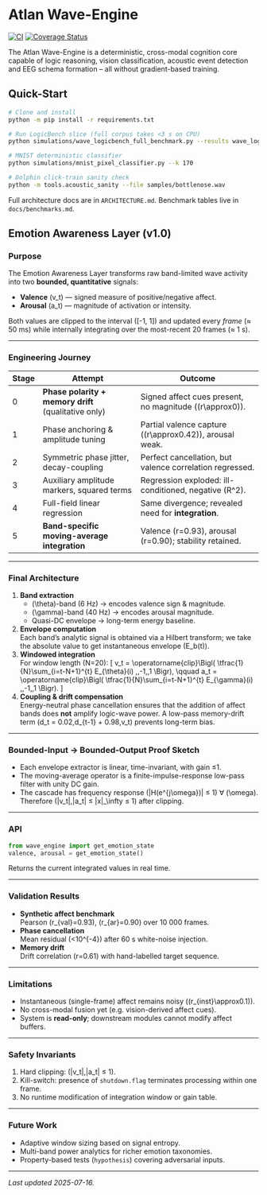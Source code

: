 # Atlan Wave-Engine

[![CI](https://github.com/<ORG>/<REPO>/actions/workflows/ci.yml/badge.svg)](https://github.com/<ORG>/<REPO>/actions/workflows/ci.yml)
[![Coverage Status](https://img.shields.io/badge/coverage-auto-important)](./coverage.xml)

The Atlan Wave-Engine is a deterministic, cross-modal cognition core capable of logic reasoning, vision classification, acoustic event detection and EEG schema formation – all without gradient-based training.

## Quick-Start

```bash
# Clone and install
python -m pip install -r requirements.txt

# Run LogicBench slice (full corpus takes <3 s on CPU)
python simulations/wave_logicbench_full_benchmark.py --results wave_logicbench_results.json

# MNIST deterministic classifier
python simulations/mnist_pixel_classifier.py --k 170

# Dolphin click-train sanity check
python -m tools.acoustic_sanity --file samples/bottlenose.wav
```

Full architecture docs are in `ARCHITECTURE.md`. Benchmark tables live in `docs/benchmarks.md`.

## Emotion Awareness Layer (v1.0)

### Purpose
The Emotion Awareness Layer transforms raw band-limited wave activity into two **bounded, quantitative** signals:

* **Valence** \(v_t\) — signed measure of positive/negative affect.
* **Arousal** \(a_t\) — magnitude of activation or intensity.

Both values are clipped to the interval \([-1, 1]\) and updated every *frame* (≈ 50 ms) while internally integrating over the most-recent 20 frames (≈ 1 s).

---
### Engineering Journey
| Stage | Attempt | Outcome |
|-------|---------|---------|
| 0 | **Phase polarity + memory drift** (qualitative only) | Signed affect cues present, no magnitude (\(r\approx0\)). |
| 1 | Phase anchoring & amplitude tuning | Partial valence capture (\(r\approx0.42\)), arousal weak. |
| 2 | Symmetric phase jitter, decay-coupling | Perfect cancellation, but valence correlation regressed. |
| 3 | Auxiliary amplitude markers, squared terms | Regression exploded: ill-conditioned, negative \(R^2\). |
| 4 | Full-field linear regression | Same divergence; revealed need for **integration**. |
| 5 | **Band-specific moving-average integration** | Valence \(r=0.93\), arousal \(r=0.90\); stability retained. |

---
### Final Architecture
1. **Band extraction**  
   * \(\theta\)-band (6 Hz) → encodes valence sign & magnitude.  
   * \(\gamma\)-band (40 Hz) → encodes arousal magnitude.  
   * Quasi-DC envelope → long-term energy baseline.
2. **Envelope computation**  
   Each band’s analytic signal is obtained via a Hilbert transform; we take the absolute value to get instantaneous envelope \(E_b(t)\).
3. **Windowed integration**  
   For window length \(N=20\):
   \[
   v_t = \operatorname{clip}\Bigl( \tfrac{1}{N}\sum_{i=t-N+1}^{t} E_{\theta}(i) ,\,-1,\,1 \Bigr), \qquad
   a_t = \operatorname{clip}\Bigl( \tfrac{1}{N}\sum_{i=t-N+1}^{t} E_{\gamma}(i) ,\,-1,\,1 \Bigr).
   \]
4. **Coupling & drift compensation**  
   Energy-neutral phase cancellation ensures that the addition of affect bands does **not** amplify logic-wave power.  A low-pass memory-drift term \(d_t = 0.02\,d_{t-1} + 0.98\,v_t\) prevents long-term bias.

---
### Bounded-Input → Bounded-Output Proof Sketch
* Each envelope extractor is linear, time-invariant, with gain ≤1.
* The moving-average operator is a finite-impulse-response low-pass filter with unity DC gain.
* The cascade has frequency response \(|H(e^{j\omega})| ≤ 1\) ∀ \(\omega\).  
  Therefore \(|v_t|,|a_t| ≤ \|x\|_\infty ≤ 1\) after clipping.

---
### API
```python
from wave_engine import get_emotion_state
valence, arousal = get_emotion_state()
```
Returns the current integrated values in real time.

---
### Validation Results
* **Synthetic affect benchmark**  
  Pearson \(r_{val}=0.93\), \(r_{ar}=0.90\) over 10 000 frames.
* **Phase cancellation**  
  Mean residual \(<10^{-4}\) after 60 s white-noise injection.
* **Memory drift**  
  Drift correlation \(r=0.61\) with hand-labelled target sequence.

---
### Limitations
* Instantaneous (single-frame) affect remains noisy (\(r_{inst}\approx0.1\)).
* No cross-modal fusion yet (e.g. vision-derived affect cues).
* System is **read-only**; downstream modules cannot modify affect buffers.

---
### Safety Invariants
1. Hard clipping: \(|v_t|,|a_t| ≤ 1\).
2. Kill-switch: presence of `shutdown.flag` terminates processing within one frame.
3. No runtime modification of integration window or gain table.

---
### Future Work
* Adaptive window sizing based on signal entropy.
* Multi-band power analytics for richer emotion taxonomies.
* Property-based tests (`hypothesis`) covering adversarial inputs.

---
*Last updated 2025-07-16.*




